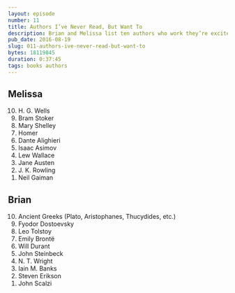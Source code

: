 ```yaml
---
layout: episode
number: 11
title: Authors I’ve Never Read, But Want To
description: Brian and Melissa list ten authors who work they’re excited to check out. 
pub_date: 2016-08-19
slug: 011-authors-ive-never-read-but-want-to
bytes: 18119845
duration: 0:37:45
tags: books authors
---
```


<h2>Melissa</h2>
<ol reversed>
<li>H. G. Wells</li>
<li>Bram Stoker</li>
<li>Mary Shelley</li>
<li>Homer</li>
<li>Dante Alighieri</li>
<li>Isaac Asimov</li>
<li>Lew Wallace</li>
<li>Jane Austen</li>
<li>J. K. Rowling</li>
<li>Neil Gaiman</li> 
</ol>

<h2>Brian</h2>
<ol reversed>
<li>Ancient Greeks (Plato, Aristophanes, Thucydides, etc.)</li>
<li>Fyodor Dostoevsky</li>
<li>Leo Tolstoy</li>
<li>Emily Brontë</li>
<li>Will Durant</li>
<li>John Steinbeck</li>
<li>N. T. Wright</li>
<li>Iain M. Banks</li>
<li>Steven Erikson</li>
<li>John Scalzi</li>
</ol>